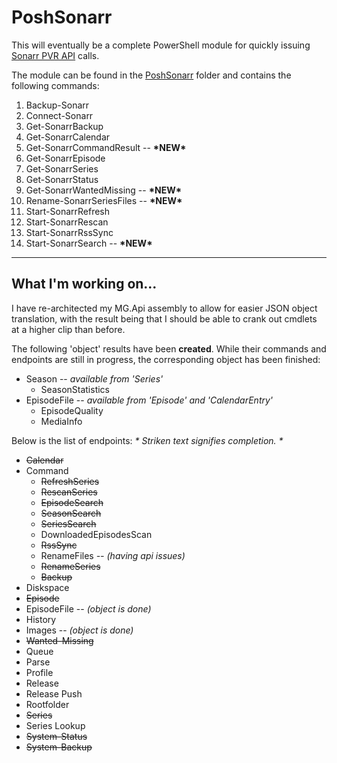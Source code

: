# PoshSonarr

This will eventually be a complete PowerShell module for quickly issuing [Sonarr PVR API](https://github.com/Sonarr/Sonarr/wiki/API) calls.

The module can be found in the [PoshSonarr](https://github.com/Yevrag35/PoshSonarr/tree/master/PoshSonarr) folder and contains the following commands:

1. Backup-Sonarr
1. Connect-Sonarr
1. Get-SonarrBackup
1. Get-SonarrCalendar
1. Get-SonarrCommandResult -- __\*NEW\*__
1. Get-SonarrEpisode
1. Get-SonarrSeries
1. Get-SonarrStatus
1. Get-SonarrWantedMissing -- __\*NEW\*__
1. Rename-SonarrSeriesFiles -- __\*NEW\*__
1. Start-SonarrRefresh
1. Start-SonarrRescan
1. Start-SonarrRssSync
1. Start-SonarrSearch -- __\*NEW\*__

---

## What I'm working on...

I have re-architected my MG.Api assembly to allow for easier JSON object translation, with the result being that I should be able
to crank out cmdlets at a higher clip than before.

The following 'object' results have been __created__.  While their commands and endpoints are still in progress, the corresponding object has been finished:

* Season -- _available from 'Series'_
  * SeasonStatistics
* EpisodeFile -- _available from 'Episode' and 'CalendarEntry'_
  * EpisodeQuality
  * MediaInfo

Below is the list of endpoints:
_* Striken text signifies completion. *_

* ~~Calendar~~
* Command
  * ~~RefreshSeries~~
  * ~~RescanSeries~~
  * ~~EpisodeSearch~~
  * ~~SeasonSearch~~
  * ~~SeriesSearch~~
  * DownloadedEpisodesScan
  * ~~RssSync~~
  * RenameFiles  _-- (having api issues)_
  * ~~RenameSeries~~
  * ~~Backup~~
* Diskspace
* ~~Episode~~
* EpisodeFile  -- _(object is done)_
* History
* Images       -- _(object is done)_
* ~~Wanted-Missing~~
* Queue
* Parse
* Profile
* Release
* Release Push
* Rootfolder
* ~~Series~~
* Series Lookup
* ~~System-Status~~
* ~~System-Backup~~
